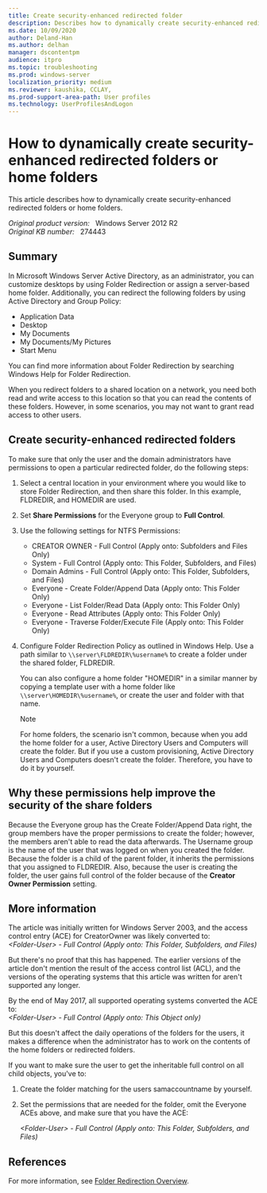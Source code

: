 ```yaml
---
title: Create security-enhanced redirected folder
description: Describes how to dynamically create security-enhanced redirected folders or home folders.
ms.date: 10/09/2020
author: Deland-Han 
ms.author: delhan
manager: dscontentpm
audience: itpro
ms.topic: troubleshooting
ms.prod: windows-server
localization_priority: medium
ms.reviewer: kaushika, CCLAY, 
ms.prod-support-area-path: User profiles
ms.technology: UserProfilesAndLogon
---
```

# How to dynamically create security-enhanced redirected folders or home folders  

This article describes how to dynamically create security-enhanced redirected folders or home folders.

_Original product version:_ &nbsp; Windows Server 2012 R2  
_Original KB number:_ &nbsp; 274443

## Summary

In Microsoft Windows Server Active Directory, as an administrator, you can customize desktops by using Folder Redirection or assign a server-based home folder. Additionally, you can redirect the following folders by using Active Directory and Group Policy:

- Application Data
- Desktop
- My Documents
- My Documents/My Pictures
- Start Menu

You can find more information about Folder Redirection by searching Windows Help for Folder Redirection.

When you redirect folders to a shared location on a network, you need both read and write access to this location so that you can read the contents of these folders. However, in some scenarios, you may not want to grant read access to other users.

## Create security-enhanced redirected folders

To make sure that only the user and the domain administrators have permissions to open a particular redirected folder, do the following steps:

1. Select a central location in your environment where you would like to store Folder Redirection, and then share this folder. In this example, FLDREDIR, and HOMEDIR are used.
2. Set **Share Permissions** for the Everyone group to **Full Control**.
3. Use the following settings for NTFS Permissions:
   - CREATOR OWNER - Full Control (Apply onto: Subfolders and Files Only)
   - System - Full Control (Apply onto: This Folder, Subfolders, and Files)
   - Domain Admins - Full Control (Apply onto: This Folder, Subfolders, and Files)
   - Everyone - Create Folder/Append Data (Apply onto: This Folder Only)
   - Everyone - List Folder/Read Data (Apply onto: This Folder Only)
   - Everyone - Read Attributes (Apply onto: This Folder Only)
   - Everyone - Traverse Folder/Execute File (Apply onto: This Folder Only)

4. Configure Folder Redirection Policy as outlined in Windows Help. Use a path similar to `\\server\FLDREDIR\%username%` to create a folder under the shared folder, FLDREDIR.

    You can also configure a home folder "HOMEDIR" in a similar manner by copying a template user with a home folder like `\\server\HOMEDIR\%username%`, or create the user and folder with that name.

    > [!NOTE]
    > For home folders, the scenario isn't common, because when you add the home folder for a user, Active Directory Users and Computers will create the folder. But if you use a custom provisioning, Active Directory Users and Computers doesn't create the folder. Therefore, you have to do it by yourself.  

## Why these permissions help improve the security of the share folders

Because the Everyone group has the Create Folder/Append Data right, the group members have the proper permissions to create the folder; however, the members aren't able to read the data afterwards. The Username group is the name of the user that was logged on when you created the folder. Because the folder is a child of the parent folder, it inherits the permissions that you assigned to FLDREDIR. Also, because the user is creating the folder, the user gains full control of the folder because of the **Creator Owner Permission** setting.

## More information

The article was initially written for Windows Server 2003, and the access control entry (ACE) for CreatorOwner was likely converted to:  
*\<Folder-User> - Full Control (Apply onto: This Folder, Subfolders, and Files)*

But there's no proof that this has happened. The earlier versions of the article don't mention the result of the access control list (ACL), and the versions of the operating systems that this article was written for aren't supported any longer.

By the end of May 2017, all supported operating systems converted the ACE to:  
*\<Folder-User> - Full Control (Apply onto: This Object only)*

But this doesn't affect the daily operations of the folders for the users, it makes a difference when the administrator has to work on the contents of the home folders or redirected folders.

If you want to make sure the user to get the inheritable full control on all child objects, you've to:

1. Create the folder matching for the users samaccountname by yourself.
2. Set the permissions that are needed for the folder, omit the Everyone ACEs above, and make sure that you have the ACE:

    *\<Folder-User> - Full Control (Apply onto: This Folder, Subfolders, and Files)*

## References

For more information, see [Folder Redirection Overview](/previous-versions/windows/it-pro/windows-server-2008-R2-and-2008/cc732275(v=ws.11)).
